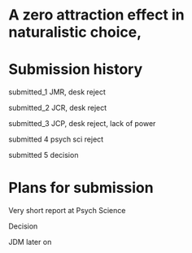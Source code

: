 # A zero attraction effect in naturalistic choice,

# Submission history

submitted_1 JMR, desk reject

submitted_2 JCR, desk reject

submitted_3 JCP, desk reject, lack of power

submitted 4 psych sci reject

submitted 5 decision

# Plans for submission

Very short report at Psych Science

Decision

JDM later on



